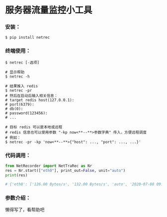 服务器流量监控小工具
====

### 安装： 

```shell script
$ pip install netrec
```

### 终端使用：

```shell script
$ netrec [-选项]

# 显示帮助
$ netrec -h

# 结果推入 redis
$ netrec -pr
# 然后在启动后输入相关信息：
# target redis host(127.0.0.1): 
# port(6379): 
# db(0): 
# password(123456):
# ...

# 目标 redis 可以是本地或远程
# redis 信息也可以使用参数 "-kp now<**--**>参数字典" 传入，方便远程调度
# 例如：
$ netrec -pr -kp 'now<**--**>{"host": ..., "port": ..., ...}'
```

### 代码调用：  
```python
from NetRecorder import NetTraRec as Nr
res = Nr.start(["eth0"], print_out=False, unit="auto")
print(res)

# {'eth0': ['126.00 Bytes/s', '132.00 Bytes/s', 'auto', '2020-07-08 09:51:17']}
```

### 参数介绍：  
懒得写了，看帮助吧
